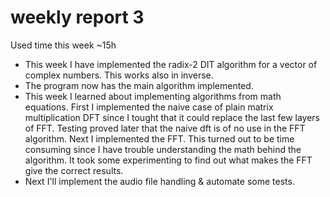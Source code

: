 # weekly report 3

Used time this week ~15h

- This week I have implemented the radix-2 DIT algorithm for a vector of complex numbers. This works also in inverse.
- The program now has the main algorithm implemented.
- This week I learned about implementing algorithms from math equations. First I implemented the naive case of plain matrix multiplication DFT since I tought that it could replace the last few layers of FFT. Testing proved later that the naive dft is of no use in the FFT algorithm. Next I implemented the FFT. This turned out to be time consuming since I have trouble understanding the math behind the algorithm. It took some experimenting to find out what makes the FFT give the correct results.
- Next I'll implement the audio file handling & automate some tests.